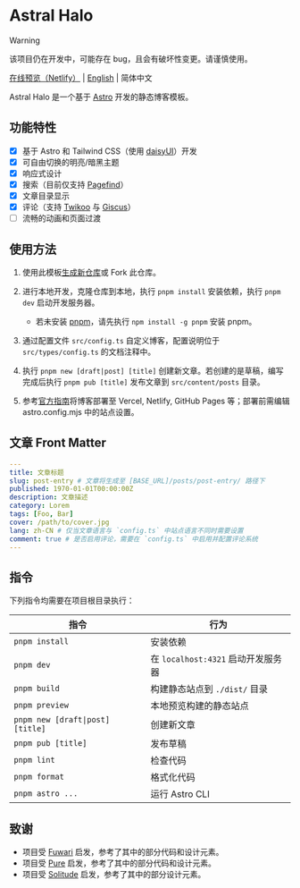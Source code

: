 # Astral Halo

> [!WARNING]
> 该项目仍在开发中，可能存在 bug，且会有破坏性变更。请谨慎使用。

[在线预览（Netlify）](https://astral-halo.netlify.app/) | [English](README.md) | 简体中文

Astral Halo 是一个基于 [Astro](https://astro.build) 开发的静态博客模板。

## 功能特性

- [x] 基于 Astro 和 Tailwind CSS（使用 [daisyUI](https://daisyui.com/?lang=zh_hans)）开发
- [x] 可自由切换的明亮/暗黑主题
- [x] 响应式设计
- [x] 搜索（目前仅支持 [Pagefind](https://pagefind.app/)）
- [x] 文章目录显示
- [x] 评论（支持 [Twikoo](https://twikoo.js.org/) 与 [Giscus](https://giscus.app/zh-CN/)）
- [ ] 流畅的动画和页面过渡

## 使用方法

1. 使用此模板[生成新仓库](https://github.com/HPCesia/astral-halo/generate)或 Fork 此仓库。
2. 进行本地开发，克隆仓库到本地，执行 `pnpm install` 安装依赖，执行 `pnpm dev` 启动开发服务器。

   - 若未安装 [pnpm](https://pnpm.io/)，请先执行 `npm install -g pnpm` 安装 pnpm。

3. 通过配置文件 `src/config.ts` 自定义博客，配置说明位于 `src/types/config.ts` 的文档注释中。
4. 执行 `pnpm new [draft|post] [title]` 创建新文章。若创建的是草稿，编写完成后执行 `pnpm pub [title]` 发布文章到 `src/content/posts` 目录。
5. 参考[官方指南](https://docs.astro.build/zh-cn/guides/deploy/)将博客部署至 Vercel, Netlify, GitHub Pages 等；部署前需编辑 astro.config.mjs 中的站点设置。

## 文章 Front Matter

```yaml
---
title: 文章标题
slug: post-entry # 文章将生成至 [BASE_URL]/posts/post-entry/ 路径下
published: 1970-01-01T00:00:00Z
description: 文章描述
category: Lorem
tags: [Foo, Bar]
cover: /path/to/cover.jpg
lang: zh-CN # 仅当文章语言与 `config.ts` 中站点语言不同时需要设置
comment: true # 是否启用评论，需要在 `config.ts` 中启用并配置评论系统
---
```

## 指令

下列指令均需要在项目根目录执行：

| 指令                             | 行为                               |
| -------------------------------- | ---------------------------------- |
| `pnpm install`                   | 安装依赖                           |
| `pnpm dev`                       | 在 `localhost:4321` 启动开发服务器 |
| `pnpm build`                     | 构建静态站点到 `./dist/` 目录      |
| `pnpm preview`                   | 本地预览构建的静态站点             |
| `pnpm new [draft\|post] [title]` | 创建新文章                         |
| `pnpm pub [title]`               | 发布草稿                           |
| `pnpm lint`                      | 检查代码                           |
| `pnpm format`                    | 格式化代码                         |
| `pnpm astro ...`                 | 运行 Astro CLI                     |

## 致谢

- 项目受 [Fuwari](https://github.com/saicaca/fuwari) 启发，参考了其中的部分代码和设计元素。
- 项目受 [Pure](https://github.com/cworld1/astro-theme-pure) 启发，参考了其中的部分代码和设计元素。
- 项目受 [Solitude](https://github.com/everfu/hexo-theme-solitude) 启发，参考了其中的部分设计元素。